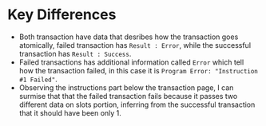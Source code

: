 # Key Differences
- Both transaction have data that desribes how the transaction goes atomically, failed transaction has `Result : Error`, while the successful transaction has `Result : Success`.
- Failed transactions has additional information called `Error` which tell how the transaction failed, in this case it is `Program Error: "Instruction #1 Failed"`.
- Observing the instructions part below the transaction page, I can surmise that that the failed transaction fails because it passes two different data on slots portion,
inferring from the successful transaction that it should have been only 1.
